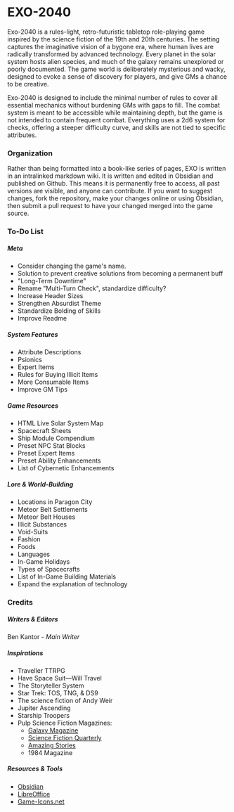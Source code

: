 # EXO-2040
Exo-2040 is a rules-light, retro-futuristic tabletop role-playing game inspired by the science fiction of the 19th and 20th centuries. The setting captures the imaginative vision of a bygone era, where human lives are radically transformed by advanced technology. Every planet in the solar system hosts alien species, and much of the galaxy remains unexplored or poorly documented. The game world is deliberately mysterious and wacky, designed to evoke a sense of discovery for players, and give GMs a chance to be creative.

Exo-2040 is designed to include the minimal number of rules to cover all essential mechanics without burdening GMs with gaps to fill. The combat system is meant to be accessible while maintaining depth, but the game is not intended to contain frequent combat. Everything uses a 2d6 system for checks, offering a steeper difficulty curve, and skills are not tied to specific attributes.
### Organization
Rather than being formatted into a book-like series of pages, EXO is written in an intralinked markdown wiki. It is written and edited in Obsidian and published on Github. This means it is permanently free to access, all past versions are visible, and anyone can contribute. If you want to suggest changes, fork the repository, make your changes online or using Obsidian, then submit a pull request to have your changed merged into the game source.
### To-Do List
##### Meta
- Consider changing the game's name.
- Solution to prevent creative solutions from becoming a permanent buff
- "Long-Term Downtime"
- Rename "Multi-Turn Check", standardize difficulty?
- Increase Header Sizes
- Strengthen Absurdist Theme
- Standardize Bolding of Skills
- Improve Readme
##### System Features
- Attribute Descriptions
- Psionics
- Expert Items
- Rules for Buying Illicit Items
- More Consumable Items
- Improve GM Tips
##### Game Resources
- HTML Live Solar System Map
- Spacecraft Sheets
- Ship Module Compendium
- Preset NPC Stat Blocks
- Preset Expert Items
- Preset Ability Enhancements
- List of Cybernetic Enhancements
##### Lore & World-Building
- Locations in Paragon City
- Meteor Belt Settlements
- Meteor Belt Houses
- Illicit Substances
- Void-Suits
- Fashion
- Foods
- Languages
- In-Game Holidays
- Types of Spacecrafts
- List of In-Game Building Materials
- Expand the explanation of technology
### Credits
##### Writers & Editors
Ben Kantor - _Main Writer_
##### Inspirations
- Traveller TTRPG
- Have Space Suit—Will Travel
- The Storyteller System
- Star Trek: TOS, TNG, & DS9
- The science fiction of Andy Weir
- Jupiter Ascending
- Starship Troopers
- Pulp Science Fiction Magazines:
    - [Galaxy Magazine](https://archive.org/details/galaxymagazine-1951-02/)
    - [Science Fiction Quarterly](https://archive.org/details/sciencefictionquarterly)
    - [Amazing Stories](https://archive.org/details/amazingstoriesmagazine)
    - 1984 Magazine
##### Resources & Tools
- [Obsidian](https://obsidian.md/)
- [LibreOffice](https://www.libreoffice.org/)
- [Game-Icons.net](https://game-icons.net/)
